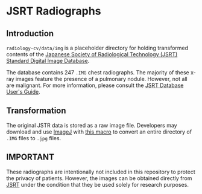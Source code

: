 # JSRT Radiographs

## Introduction

`radiology-cv/data/img` is a placeholder directory for holding transformed contents of the [Japanese Society of Radiological Technology (JSRT) Standard Digital Image Database](http://www.jsrt.or.jp/jsrt-db/eng.php).

The database contains 247 `.IMG` chest radiographs. The majority of these x-ray images feature the presence of a pulmonary nodule. However, not all are malignant. For more information, please consult the [JSRT Database User's Guide](../../docs/DB_UsersGuide2008.pdf).

## Transformation

The original JSTR data is stored as a raw image file. Developers may download and use [ImageJ](https://imagej.nih.gov/ij/) with [this macro](../../src/imagej/macro_img2jpeg.txt) to convert an entire directory of `.IMG` files to `.jpg` files. 

## IMPORTANT

These radiographs are intentionally not included in this repository to protect the privacy of patients. However, the images can be obtained directly from [JSRT](http://www.jsrt.or.jp/data/english/) under the condition that they be used solely for research purposes. 
